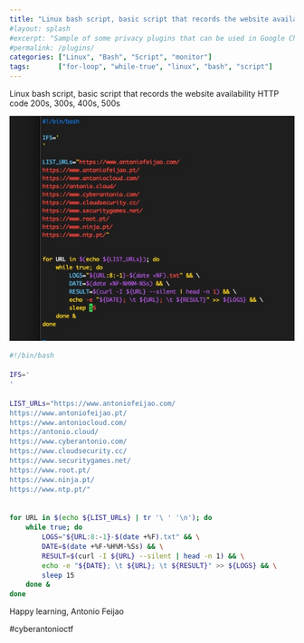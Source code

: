 ```yaml
---
title: "Linux bash script, basic script that records the website availability HTTP code 200s, 300s, 400s, 500s"
#layout: splash
#excerpt: "Sample of some privacy plugins that can be used in Google Chrome, Mozilla Firefox and others."
#permalink: /plugins/
categories: ["Linux", "Bash", "Script", "monitor"]
tags:       ["for-loop", "while-true", "linux", "bash", "script"]
---
```


Linux bash script, basic script that records the website availability HTTP code 200s, 300s, 400s, 500s 

!["Linux bash script, basic script that records the website availability HTTP code 200s, 300s, 400s, 500s"](/assets/images/linux-bash-script-monitor-website-availability.jpg)

```bash
#!/bin/bash

IFS='
'

LIST_URLs="https://www.antoniofeijao.com/
https://www.antoniofeijao.pt/
https://www.antoniocloud.com/
https://antonio.cloud/
https://www.cyberantonio.com/
https://www.cloudsecurity.cc/
https://www.securitygames.net/
https://www.root.pt/
https://www.ninja.pt/
https://www.ntp.pt/"


for URL in $(echo ${LIST_URLs} | tr '\ ' '\n'); do
    while true; do
        LOGS="${URL:8:-1}-$(date +%F).txt" && \
        DATE=$(date +%F-%H%M-%Ss) && \
        RESULT=$(curl -I ${URL} --silent | head -n 1) && \
        echo -e "${DATE}; \t ${URL}; \t ${RESULT}" >> ${LOGS} && \
        sleep 15
    done &
done

```


Happy learning,
Antonio Feijao


#cyberantonioctf
